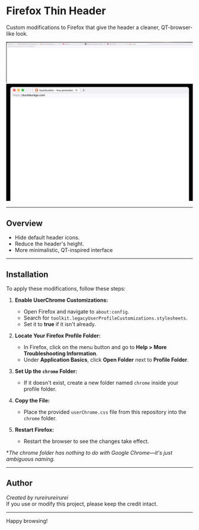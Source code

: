 # Firefox Thin Header

Custom modifications to Firefox that give the header a cleaner, QT-browser-like look.

![Screenshot 1](screen1.png)
![Screenshot 2](screen2.png)

---

## Overview

- Hide default header icons.
- Reduce the header's height.
- More minimalistic, QT-inspired interface

---

## Installation

To apply these modifications, follow these steps:

1. **Enable UserChrome Customizations:**
   - Open Firefox and navigate to `about:config`.
   - Search for `toolkit.legacyUserProfileCustomizations.stylesheets`.
   - Set it to **true** if it isn't already.

2. **Locate Your Firefox Profile Folder:**
   - In Firefox, click on the menu button and go to **Help > More Troubleshooting Information**.
   - Under **Application Basics**, click **Open Folder** next to **Profile Folder**.

3. **Set Up the `chrome` Folder:**
   - If it doesn't exist, create a new folder named `chrome` inside your profile folder.

4. **Copy the File:**
   - Place the provided `userChrome.css` file from this repository into the `chrome` folder.

5. **Restart Firefox:**
   - Restart the browser to see the changes take effect.

**The chrome folder has nothing to do with Google Chrome—it's just ambiguous naming.*

---

## Author

*Created by rureirureirurei*  
If you use or modify this project, please keep the credit intact.

---

Happy browsing!
